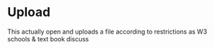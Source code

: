 # Upload
This actually open and uploads a file according to restrictions as W3 schools &amp; text book discuss
